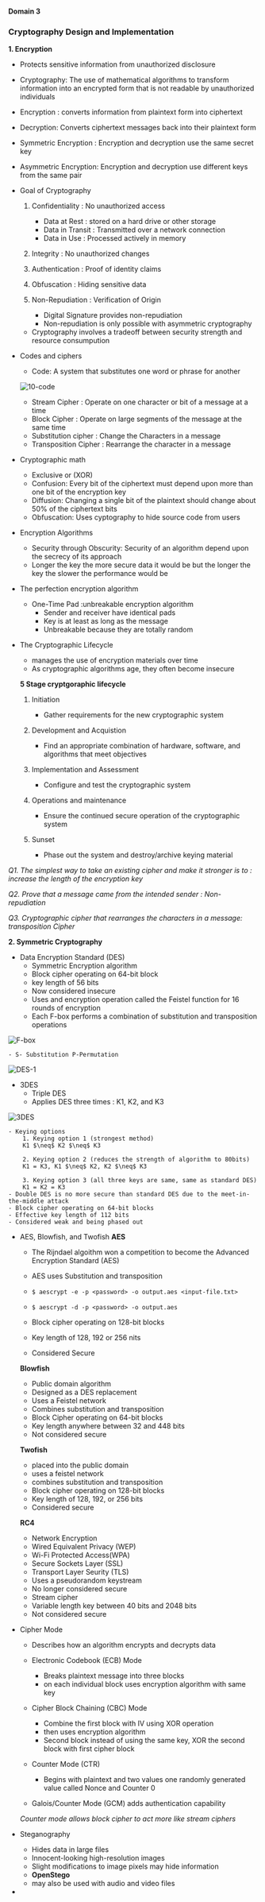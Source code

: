 #### Domain 3 
### Cryptography Design and Implementation 

**1. Encryption**
* Protects sensitive information from unauthorized disclosure 
* Cryptography: The use of mathematical algorithms to transform information into an encrypted form that is not readable by unauthorized individuals 
* Encryption : converts information from plaintext form into ciphertext 
* Decryption: Converts ciphertext messages back into their plaintext form 
* Symmetric Encryption : Encryption and decryption use the same secret key 
    
* Asymmetric Encryption: Encryption and decryption use different keys from the same pair 

* Goal of Cryptography 
    1. Confidentiality : No unauthorized access 
        - Data at Rest : stored on a hard drive or other storage 
        - Data in Transit : Transmitted over a network connection 
        - Data in Use : Processed actively in memory 

    2. Integrity : No unauthorized changes 
    
    3. Authentication : Proof of identity claims 

    4. Obfuscation : Hiding sensitive data 

    5. Non-Repudiation : Verification of Origin
        - Digital Signature provides non-repudiation 
        - Non-repudiation is only possible with asymmetric cryptography 

    - Cryptography involves a tradeoff between security strength and resource consumpution 

* Codes and ciphers 
    - Code: A system that substitutes one word or phrase for another 
    
    ![10-code](images/10-code.png)

    - Stream Cipher : Operate on one character or bit of a message at a time 
    - Block Cipher : Operate on large segments of the message at the same time 
    - Substitution cipher : Change the Characters in a message 
    - Transposition Cipher : Rearrange the character in a message 

* Cryptographic math 
    - Exclusive or (XOR)
    - Confusion: Every bit of the ciphertext must depend upon more than one bit of the encryption key 
    - Diffusion: Changing a single bit of the plaintext should change about 50% of the ciphertext bits 
    - Obfuscation: Uses cyptography to hide source code from users 

* Encryption Algorithms 
    - Security through Obscurity: Security of an algorithm depend upon the secrecy of its approach  
    - Longer the key the more secure data it would be but the longer the key the slower the performance would be 

* The perfection encryption algorithm
    - One-Time Pad :unbreakable encryption algorithm
        - Sender and receiver have identical pads 
        - Key is at least as long as the message 
        - Unbreakable because they are totally random 

* The Cryptographic Lifecycle 
    - manages the use of encryption materials over time 
    - As cryptographic algorithms age, they often become insecure 
    
    **5 Stage cryptgoraphic lifecycle**
    1. Initiation
        - Gather requirements for the new cryptographic system 

    2. Development and Acquistion 
        - Find an appropriate combination of hardware, software, and algorithms that meet objectives 

    3. Implementation and Assessment
        - Configure and test the cryptographic system 

    4. Operations and maintenance
        - Ensure the continued secure operation of the cryptographic system

    5. Sunset 
        - Phase out the system and destroy/archive keying material 

*Q1. The simplest way to take an existing cipher and make it stronger is to : increase the length of the encryption key*

*Q2. Prove that a message came from the intended sender : Non-repudiation*

*Q3. Cryptographic cipher that rearranges the characters in a message: transposition Cipher*

**2. Symmetric Cryptography**

* Data Encryption Standard (DES)
    - Symmetric Encryption algorithm 
    - Block cipher operating on 64-bit block 
    - key length of 56 bits 
    - Now considered insecure 
    - Uses and encryption operation called the Feistel function for 16 rounds of encryption 
    - Each F-box performs a combination of substitution and transposition operations 

![F-box](images/F-box.png)
    
    - S- Substitution P-Permutation 

![DES-1](images/DES.png)

* 3DES 
    - Triple DES 
    - Applies DES three times : K1, K2, and K3
    
![3DES](images/3DES.png)

    - Keying options 
        1. Keying option 1 (strongest method)
        K1 $\neq$ K2 $\neq$ K3

        2. Keying option 2 (reduces the strength of algorithm to 80bits)
        K1 = K3, K1 $\neq$ K2, K2 $\neq$ K3 

        3. Keying option 3 (all three keys are same, same as standard DES)
        K1 = K2 = K3
    - Double DES is no more secure than standard DES due to the meet-in-the-middle attack 
    - Block cipher operating on 64-bit blocks
    - Effective key length of 112 bits 
    - Considered weak and being phased out 

*  AES, Blowfish, and Twofish
    **AES**
    - The Rijndael algoithm won a competition to become the Advanced Encryption Standard (AES)
    - AES uses Substitution and transposition 
    
    - `$ aescrypt -e -p <password> -o output.aes <input-file.txt>`

    - `$ aescrypt -d -p <password> -o output.aes`

    - Block cipher operating on 128-bit blocks 
    - Key length of 128, 192 or 256 nits 
    - Considered Secure 

    **Blowfish**
    - Public domain algorithm
    - Designed as a DES replacement 
    - Uses a Feistel network 
    - Combines substitution and transposition 
    - Block Cipher operating on 64-bit blocks 
    - Key length anywhere between 32 and 448 bits 
    - Not considered secure 
    
    **Twofish**
    - placed into the public domain 
    - uses a feistel network 
    - combines substitution and transposition 
    - Block cipher operating on 128-bit blocks 
    - Key length of 128, 192, or 256 bits 
    - Considered secure 

    **RC4**
    - Network Encryption 
    - Wired Equivalent Privacy (WEP)
    - Wi-Fi Protected Access(WPA)
    - Secure Sockets Layer (SSL)
    - Transport Layer Seurity (TLS)
    - Uses a pseudorandom keystream 
    - No longer considered secure 
    - Stream cipher 
    - Variable length key between 40 bits and 2048 bits 
    - Not considered secure 

* Cipher Mode
    - Describes how an algorithm encrypts and decrypts data 
    
    - Electronic Codebook (ECB) Mode 
        - Breaks plaintext message into three blocks 
        - on each individual block uses encryption algorithm with same key 
    
    - Cipher Block Chaining (CBC) Mode 
        - Combine the first block with IV using XOR operation 
        - then uses encryption algorithm 
        - Second block instead of using the same key, XOR the second block with first cipher block
    
    - Counter Mode (CTR)
        - Begins with plaintext and two values one randomly generated value called Nonce and Counter 0
    
    - Galois/Counter Mode (GCM) adds authentication capability 
    

    *Counter mode allows block cipher to act more like stream ciphers*

* Steganography 
    - Hides data in large files 
    - Innocent-looking high-resolution images 
    - Slight modifications to image pixels may hide information 
    - **OpenStego**
    - may also be used with audio and video files 

*

